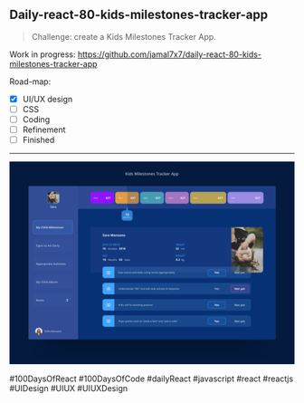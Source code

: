 ## Daily-react-80-kids-milestones-tracker-app

> Challenge: create a Kids Milestones Tracker App.

Work in progress: https://github.com/jamal7x7/daily-react-80-kids-milestones-tracker-app

Road-map:

- [x] UI/UX design
- [ ] CSS
- [ ] Coding
- [ ] Refinement
- [ ] Finished

---

![Alt text](src/images/daily-react-80-kids-milestones-tracker-app.png?raw=true "App UI")



#100DaysOfReact #100DaysOfCode #dailyReact #javascript #react #reactjs #UIDesign #UIUX #UIUXDesign
